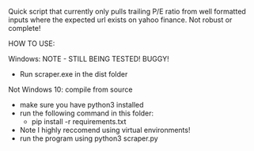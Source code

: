 Quick script that currently only pulls trailing P/E ratio from well formatted inputs
where the expected url exists on yahoo finance. Not robust or complete!

HOW TO USE:

Windows: NOTE - STILL BEING TESTED! BUGGY!
* Run scraper.exe in the dist folder

Not Windows 10: compile from source
* make sure you have python3 installed
* run the following command in this folder:
    * pip install -r requirements.txt
* Note I highly reccomend using virtual environments!
* run the program using python3 scraper.py
